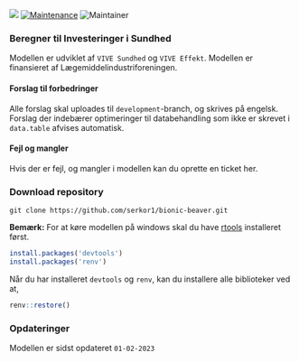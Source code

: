 [![](https://img.shields.io/badge/Shiny-shinyapps.io-blue?style=flat&labelColor=white&logo=RStudio&logoColor=blue)](https://vive.shinyapps.io/BISundhed/)
[![Maintenance](https://img.shields.io/badge/Maintained%3F-yes-green.svg)](https://GitHub.com/Naereen/StrapDown.js/graphs/commit-activity)
![Maintainer](https://img.shields.io/badge/Maintainer-Serkan_Korkmaz-blue)


### Beregner til Investeringer i Sundhed

Modellen er udviklet af `VIVE Sundhed` og `VIVE Effekt`. Modellen er finansieret af Lægemiddelindustriforeningen.


#### Forslag til forbedringer

Alle forslag skal uploades til `development`-branch, og skrives på engelsk. Forslag der indebærer optimeringer til
databehandling som ikke er skrevet i `data.table` afvises automatisk.

#### Fejl og mangler

Hvis der er fejl, og mangler i modellen kan du oprette en ticket her. 


### Download repository

```
git clone https://github.com/serkor1/bionic-beaver.git
```

**Bemærk:** For at køre modellen på windows skal du have [rtools](https://cran.r-project.org/bin/windows/Rtools/) installeret først.

```R
install.packages('devtools')
install.packages('renv')
```

Når du har installeret `devtools` og `renv`, kan du installere alle biblioteker ved at,

```R
renv::restore()
```

### Opdateringer

Modellen er sidst opdateret `01-02-2023`

